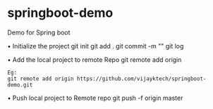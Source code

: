 # springboot-demo
Demo for Spring boot

• Initialize the project
	git init
	git add .
	git commit -m ""
	git log

• Add the local project to remote Repo
	git remote add origin <git https url>
 
	Eg: 
	git remote add origin https://github.com/vijayktech/springboot-demo.git

• Push local project to Remote repo
 	git push -f origin master

